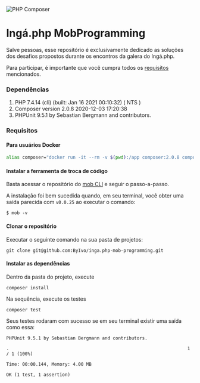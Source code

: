 ![PHP Composer](https://github.com/ByIvo/inga.php-mob-programming/workflows/PHP%20Composer/badge.svg)

# Ingá.php MobProgramming

Salve pessoas, esse repositório é exclusivamente dedicado as soluções dos desafios propostos durante os encontros da galera do Ingá.php. 

Para participar, é importante que você cumpra todos os [requisitos](#requisitos) mencionados.

### Dependências

1. PHP 7.4.14 (cli) (built: Jan 16 2021 00:10:32) ( NTS )
2. Composer version 2.0.8 2020-12-03 17:20:38
3. PHPUnit 9.5.1 by Sebastian Bergmann and contributors.

### Requisitos

#### Para usuários Docker

```sh
alias composer="docker run -it --rm -v $(pwd):/app composer:2.0.8 composer"
```

#### Instalar a ferramenta de troca de código

Basta acessar o repositório do [mob CLI](https://github.com/remotemobprogramming/mob) e seguir o passo-a-passo.

A instalação foi bem sucedida quando, em seu terminal, você obter uma saída parecida com `v0.0.25` ao executar o comando:

```shell
$ mob -v
```

#### Clonar o repositório

Executar o seguinte comando na sua pasta de projetos:

```shell
git clone git@github.com:ByIvo/inga.php-mob-programming.git
```

 #### Instalar as dependências

Dentro da pasta do projeto, execute

```shell
composer install
```

Na sequência, execute os testes

```shell
composer test
```

Seus testes rodaram com sucesso se em seu terminal existir uma saída como essa:

```shell
PHPUnit 9.5.1 by Sebastian Bergmann and contributors.

.                                                                   1 / 1 (100%)

Time: 00:00.144, Memory: 4.00 MB

OK (1 test, 1 assertion)
```
